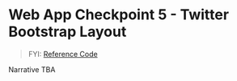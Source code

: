 # Web App Checkpoint 5 - Twitter Bootstrap Layout

> FYI: [Reference Code](https://github.com/s2t2/daily-briefings-py/pull/1/commits/1991d4670b03a829390f206cc9892266fe0d7ad5)

Narrative TBA
